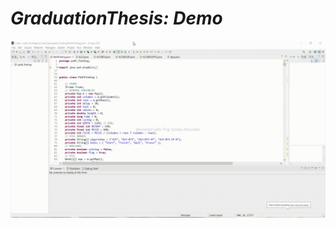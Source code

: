# *GraduationThesis: Demo*
![alt text](https://github.com/VietHoang319/GraduationThesis/blob/main/59TH3_175A071295_NgoVietHoang.gif)
